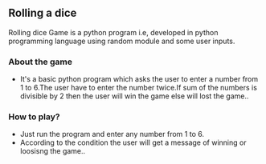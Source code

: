 ## Rolling a dice
Rolling dice  Game is a python program i.e, developed in python programming language using random module and some user inputs.

### About the game
- It's a basic python program which asks the user to enter a number from 1 to 6.The user have to enter the number twice.If sum of the numbers is divisible by 2 then the user will win the game else will lost the game..

### How to play?
- Just run the program and enter any number from 1 to 6.
- According to the condition the user will get a message of winning or loosisng the game..

